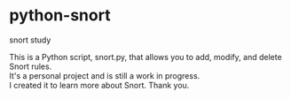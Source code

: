 # python-snort
snort study


This is a Python script, snort.py, that allows you to add, modify, and delete Snort rules.    
It's a personal project and is still a work in progress.   
I created it to learn more about Snort. Thank you.
